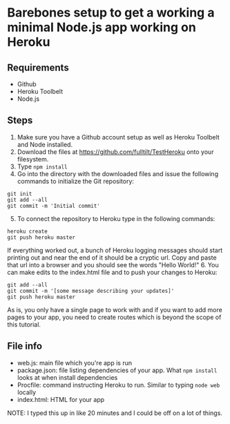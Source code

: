 # Barebones setup to get a working a minimal Node.js app working on Heroku

## Requirements

* Github
* Heroku Toolbelt
* Node.js


## Steps

1. Make sure you have a Github account setup as well as Heroku Toolbelt and Node installed.
2. Download the files at https://github.com/fulltilt/TestHeroku onto your filesystem.
3. Type ```npm install```
4. Go into the directory with the downloaded files and issue the following commands to initialize the Git repository:
 ```
 git init
 git add --all
 git commit -m 'Initial commit'
 ```
5. To connect the repository to Heroku type in the following commands:
 ```
 heroku create
 git push heroku master
 ```
If everything worked out, a bunch of Heroku logging messages should start printing out and near the end of it should be a cryptic url. Copy and paste that url into a browser and you should see the words "Hello World!"
6. You can make edits to the index.html file and to push your changes to Heroku:
 ``` 
 git add --all
 git commit -m '[some message describing your updates]'
 git push heroku master
 ```
 As is, you only have a single page to work with and if you want to add more pages to your app, you need to create routes which is beyond the scope of this tutorial.


## File info
* web.js: main file which you're app is run
* package.json: file listing dependencies of your app. What ```npm install``` looks at when install dependencies
* Procfile: command instructing Heroku to run. Similar to typing ```node web``` locally
* index.html: HTML for your app

NOTE: I typed this up in like 20 minutes and I could be off on a lot of things.
